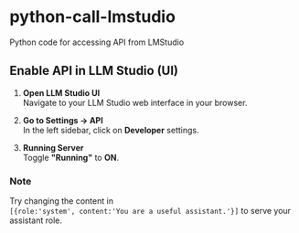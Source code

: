 # python-call-lmstudio
Python code for accessing API from LMStudio


## Enable API  in LLM Studio (UI)

1. **Open LLM Studio UI**  
   Navigate to your LLM Studio web interface in your browser.

2. **Go to Settings → API**  
   In the left sidebar, click on **Developer** settings.

3. **Running Server**  
   Toggle **"Running"** to **ON**.

### Note 
Try changing the content in  
`[{role:'system', content:'You are a useful assistant.'}]`
to serve your assistant role.
